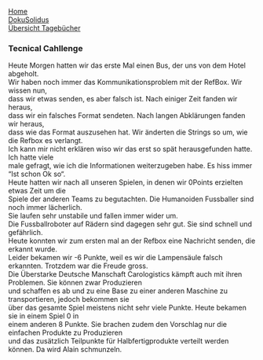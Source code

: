 [Home](home)  
[DokuSolidus](DokuSolidus)  
[Übersicht Tagebücher](TagebuecherFL)


### Tecnical Cahllenge ###

Heute Morgen hatten wir das erste Mal einen Bus, der uns von dem Hotel abgeholt.  
Wir haben noch immer das Kommunikationsproblem mit der RefBox. Wir wissen nun,  
dass wir etwas senden, es aber falsch ist. Nach einiger Zeit fanden wir heraus,  
dass wir ein falsches Format sendeten. Nach langen Abklärungen fanden wir heraus,  
dass wie das Format auszusehen hat. Wir änderten die Strings so um, wie die Refbox es verlangt.  
Ich kann mir nicht erklären wiso wir das erst so spät herausgefunden hatte. Ich hatte viele  
male gefragt, wie ich die Informationen weiterzugeben habe. Es hiss immer “Ist schon Ok so“.  
Heute hatten wir nach all unseren Spielen, in denen wir 0Points erzielten etwas Zeit um die  
Spiele der anderen Teams zu begutachten. Die Humanoiden Fussballer sind noch immer lächerlich.  
Sie laufen sehr unstabile und fallen immer wider um.  
Die Fussballroboter auf Rädern sind dagegen sehr gut. Sie sind schnell und gefährlich.  
Heute konnten wir zum ersten mal an der Refbox eine Nachricht senden, die erkannt wurde.  
Leider bekamen wir -6 Punkte, weil es wir die Lampensäule falsch erkannten. Trotzdem war die Freude gross.  
Die Überstarke Deutsche Manschaft Carologistics kämpft auch mit ihren Problemen. Sie können zwar Produzieren  
und schaffen es ab und zu eine Base zu einer anderen Maschine zu transportieren, jedoch bekommen sie  
über das gesamte Spiel meistens nicht sehr viele Punkte. Heute bekamen sie in einem Spiel 0 in  
einem anderen 8 Punkte. Sie brachen zudem den Vorschlag nur die einfachen Produkte zu Produzieren  
und das zusätzlich Teilpunkte für Halbfertigprodukte verteilt werden können. Da wird Alain schmunzeln.  
